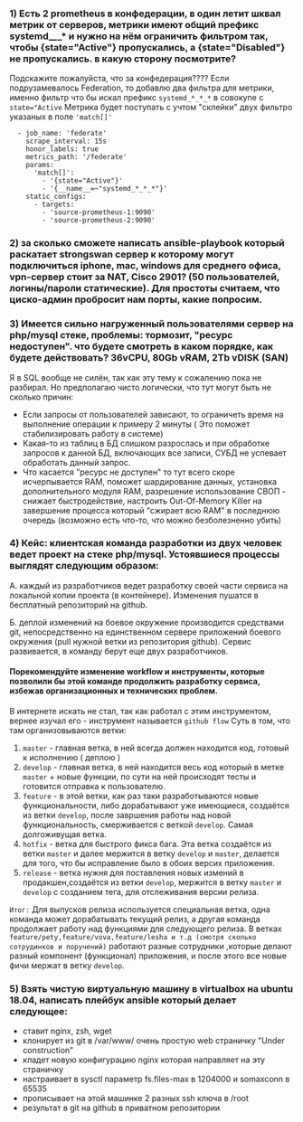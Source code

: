  ### 1) Есть 2 prometheus в конфедерации, в один летит шквал метрик от серверов, метрики имеют общий префикс systemd_*_*_* и нужно на нём ограничить фильтром так, чтобы {state="Active"} пропускались, а {state="Disabled"} не пропускались. в какую сторону посмотрите?

Подскажите пожалуйста, что за конфедерация????
Если подрузамевалось Federation, то добавлю два фильтра для метрики, именно фильтр что бы искал префикс `systemd_*_*_*` в совокупе с `state="Active`
Метрика будет поступать с учтом "склейки" двух фильтро указаных в поле `'match[]'`

```scrape_configs:
  - job_name: 'federate'
    scrape_interval: 15s
    honor_labels: true
    metrics_path: '/federate'
    params:
      'match[]':
        - '{state="Active"}'
        - '{__name__=~"systemd_*_*_*"}'
    static_configs:
      - targets:
        - 'source-prometheus-1:9090'
        - 'source-prometheus-2:9090'
 ```



### 2) за сколько сможете написать ansible-playbook который раскатает strongswan сервер к которому могут подключиться iphone, mac, windows для среднего офиса, vpn-сервер стоит за NAT, Cisco 2901? (50 пользователей, логины/пароли статические). Для простоты считаем, что циско-админ пробросит нам порты, какие попросим.

### 3) Имеется сильно нагруженный пользователями сервер на php/mysql стеке, проблемы: тормозит, "ресурс недоступен". что будете смотреть в каком порядке, как будете действовать? 36vCPU, 80Gb vRAM, 2Tb vDISK (SAN)

Я в SQL вообще не силён, так как эту тему к сожалению пока не разбирал. Но предполагаю чисто логически, что тут могут быть не сколько причин:
- Если запросы от пользователей зависают, то ограничеть время на выполнение операции к примеру 2 минуты ( Это поможет стабилизировать работу в системе)
- Какая-то из таблиц в БД слишком разрослась и при обработке запросов к данной БД, включающих все записи, СУБД не успевает обработать данный запрос.
- Что касается "ресурс не доступен" то тут всего скоре исчерпывается RAM, поможет  шардирование данных, установка дополнительного модуля RAM, разрешение использование СВОП - снижает быстродействие, настроить Out-Of-Memory Killer на завершение процесса который "сжирает всю RAM"  в последнюю очередь (возможно есть что-то, что можно безболезненно убить)


### 4)  Кейс: клиентская команда разработки из двух человек ведет проект на стеке php/mysql. Устоявшиеся процессы выглядят следующим образом:
А. каждый из разработчиков ведет разработку своей части сервиса на локальной копии проекта (в контейнере). Изменения пушатся в бесплатный репозиторий на github.

Б. деплой изменений на боевое окружение производится средствами git, непосредственно на единственном сервере приложений боевого окружения (pull нужной ветки из репозитория github).
Сервис развивается, в команду берут еще двух разработчиков.
#### Порекомендуйте изменение workflow и инструменты, которые позволили бы этой команде продолжить разработку сервиса, избежав организационных и технических проблем.
В интернете искать не стал, так как работал с этим инструментом, вернее изучал его - инструмент называется `github flow` Суть в том, что там организовываются ветки:
1) `master` - главная ветка, в ней всегда должен находится код, готовый к исполнению ( деплою )
2) `develop` - главная ветка, в ней находится весь код который в метке `master` + новые функции, по сути на ней происходят тесты и готовится отправка к пользователю.
3) `feature` - в этой ветки, как раз таки разработываются новые функциональности, либо дорабатывают уже имеющиеся, создаётся из ветки `develop`, после завршения работы над новой функциональность, смерживается с веткой `develop`. Самая долгоживущая ветка.
4) `hotfix` - ветка для быстрого фикса бага. Эта ветка создаётся из ветки `master` и далее мержится в ветку `develop` и `master`, делается для того, что бы исправление было в обоих версих приложения.
5) `release` - ветка нужня для поставления новых измений в продакшен,создаётся из ветки `develop`, мержится в ветку `master` и `develop` с созданием тега, для отслеживания версии релиза.

`Итог:` Для выпусков релиза используется специальная ветка, одна команда  может дорабатывать текущий релиз, а другая команда продолжает работу над 
        функциями для следующего релиза.
        В ветках `feature/pety,feature/vova,feature/lesha и т.д (смотря сколько сотрудинков и поручений)` работают разные сотрудники ,которые делают разный компонент (функционал)  приложения, и после этого все новые фичи мержат в ветку `develop`.

### 5) Взять чистую виртуальную машину в virtualbox на ubuntu 18.04, написать плейбук ansible который делает следующее:
 - ставит nginx, zsh, wget
 - клонирует из git в /var/www/ очень простую  web страничку "Under construction"
 - кладет новую конфигурацию nginx которая направляет на эту страничку
 - настраивает в sysctl параметр fs.files-max в 1204000 и somaxconn в 65535
 - прописывает на этой машинке 2 разных ssh ключа в /root
 - результат в git на github в приватном репозитории
